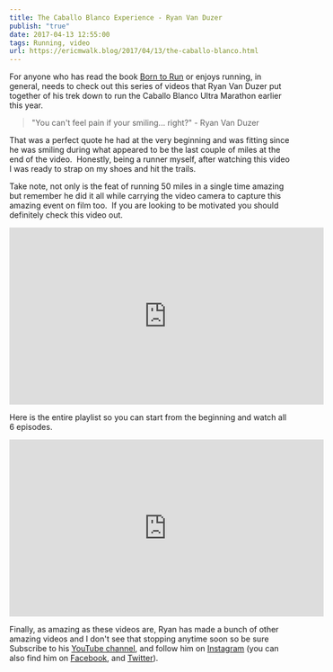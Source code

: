 ```yaml
---
title: The Caballo Blanco Experience - Ryan Van Duzer
publish: "true"
date: 2017-04-13 12:55:00
tags: Running, video
url: https://ericmwalk.blog/2017/04/13/the-caballo-blanco.html
---
```


For anyone who has read the book <a href="https://www.amazon.com/Born-Run-Christopher-McDougall-ebook/dp/B0028MBKVG/?tag=stthink-20" rel="nofollow">Born to Run</a> or enjoys running, in general, needs to check out this series of videos that Ryan Van Duzer put together of his trek down to run the Caballo Blanco Ultra Marathon earlier this year.

> "You can't feel pain if your smiling... right?" - Ryan Van Duzer

That was a perfect quote he had at the very beginning and was fitting since he was smiling during what appeared to be the last couple of miles at the end of the video.  Honestly, being a runner myself, after watching this video I was ready to strap on my shoes and hit the trails.

Take note, not only is the feat of running 50 miles in a single time amazing but remember he did it all while carrying the video camera to capture this amazing event on film too.  If you are looking to be motivated you should definitely check this video out.

<iframe width="560" height="315" src="https://www.youtube.com/embed/-UkMzj89F9E" title="YouTube video player" frameborder="0" allow="accelerometer; autoplay; clipboard-write; encrypted-media; gyroscope; picture-in-picture" allowfullscreen></iframe>


Here is the entire playlist so you can start from the beginning and watch all 6 episodes.


<iframe width="560" height="315" src="https://www.youtube.com/embed/videoseries?list=PLQntYl1jtMXtNUBm4pc3nfHKAwKs5seWn" title="YouTube video player" frameborder="0" allow="accelerometer; autoplay; clipboard-write; encrypted-media; gyroscope; picture-in-picture" allowfullscreen></iframe>


Finally, as amazing as these videos are, Ryan has made a bunch of other amazing videos and I don't see that stopping anytime soon so be sure Subscribe to his <a href="https://www.youtube.com/user/Duzaster/">YouTube channel</a>, and follow him on <a href="https://www.instagram.com/duzer/">Instagram</a> (you can also find him on <a href="https://www.facebook.com/RyanVanDuzer">Facebook</a>, and <a href="https://twitter.com/duzer">Twitter</a>).